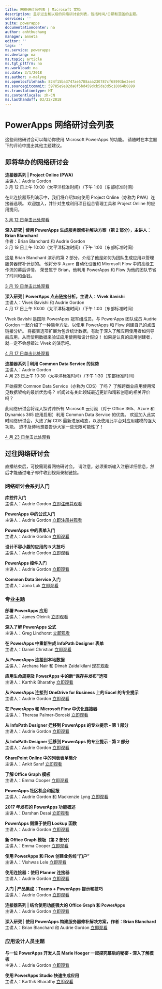 ```yaml
---
title: 网络研讨会列表 | Microsoft 文档
description: 显示过去和以后的网络研讨会列表，包括时间/日期和涵盖的主题。
services: ''
suite: powerapps
documentationcenter: na
author: anhthuchang
manager: anneta
editor: ''
tags: ''
ms.service: powerapps
ms.devlang: na
ms.topic: article
ms.tgt_pltfrm: na
ms.workload: na
ms.date: 3/1/2018
ms.author: v-malyng
ms.openlocfilehash: 824f15ba3747ae5788aaa230787cf68993be2ee4
ms.sourcegitcommit: 59785e9e82da8f5bd459dcb5da3d5c18064b0899
ms.translationtype: HT
ms.contentlocale: zh-CN
ms.lasthandoff: 03/22/2018
---
```

# <a name="powerapps-webinar-listing"></a>PowerApps 网络研讨会列表 #
这些网络研讨会可以帮助你使用 Microsoft PowerApps 的功能。 请随时在本主题下的评论中提出其他主题建议。

## <a name="upcoming-webinars"></a>即将举办的网络研讨会 ##
**连接器系列 | Project Online (PWA)**
<br>主讲人：Audrie Gordon
<br>3 月 12 日上午 10:00（太平洋标准时间）/下午 1:00（东部标准时间）

在此连接器系列演示中，我们将介绍如何使用 Project Online（亦称为 PWA）连接器选项。 欢迎加入，并针对生成利用项目组合管理工具和 Project Online 的应用提问。

[3 月 12 日单击此处观看](https://www.youtube.com/watch?v=oncGxlmFqy8)


**深入研究 | 使用 PowerApps 生成服务器修补解决方案（第 2 部分），主讲人：Brian Blanchard**
<br>作者：Brian Blanchard 和 Audrie Gordon
<br>3 月 19 日上午 10:00（太平洋标准时间）/下午 1:00（东部标准时间）

这是 Brian Blanchard 演示的第 2 部分，介绍了他是如何为团队生成应用以管理服务器修补计划的。 他将分享 Azure 自动化设置和 Microsoft Flow 中的高级工作流的幕后详情。 荣誉属于 Brian，他利用 PowerApps 和 Flow 为他的团队节省了时间和金钱。

[3 月 19 日单击此处观看](https://www.youtube.com/watch?v=oncGxlmFqy8)

**深入研究 | PowerApps 点击链接分析，主讲人：Vivek Bavishi**
<br>主讲人：Vivek Bavishi 和 Audrie Gordon
<br>4 月 17 日上午 10:00（太平洋标准时间）/下午 1:00（东部标准时间）

Vivek Bavishi 是国际 PowerApps 冠军组成员，与 PowerApps 团队成员 Audrie Gordon 一起介绍了一种简单方法，以使用 PowerApps 和 Flow 创建自己的点击链接分析。 将报表选项扩展为包含统计数据，有助于深入了解应用使用者如何导航应用，从而使用数据来验证应用使用和设计假设！ 如果是认真的应用创建者，就一定不会想错过 Vivek 的演示吧。

[4 月 17 日单击此处观看](https://www.youtube.com/watch?v=OM-rlhKJFTA)

**连接器系列 | 利用 Common Data Service 的优势**
<br>主讲人：Audrie Gordon
<br>4 月 23 日上午 10:30（太平洋标准时间）/下午 1:30（东部标准时间）

开始探索 Common Data Service（亦称为 CDS）了吗？ 了解跨商业应用使用常见数据架构的最新优势吗？ 听闻过有关此领域最近更新和精彩创意的相关评价吗？

此网络研讨会将深入探讨跨所有 Microsoft 云订阅（对于 Office 365、Azure 和 Dynamics 365 应用启用）利用 Common Data Service 的优势。 欢迎加入此实时网络研讨会，大致了解 CDS 最新进展动态，以及使用此平台对应用建模的强大功能。 迫不及待地想要告诉大家一些无限可能性了！

[4 月 23 日单击此处观看](https://www.youtube.com/watch?v=JY8r46HnHoI)

## <a name="past-webinars"></a>过往网络研讨会 ##
直播结束后，可按需观看网络研讨会。 请注意，必须重新输入注册详细信息，然后才能通过电子邮件收到视频录制链接。

### <a name="getting-started-webinar-series"></a>网络研讨会系列入门 ###
**库控件入门**
<br>主讲人：Audrie Gordon [立即注册并观看](https://info.microsoft.com/US-EAD-WBNR-FY17-02Feb-28-GettingStartedwithPowerAppsGalleries300759_01Registration-ForminBody.html)

**PowerApps 中的公式入门**
<br>主讲人：Audrie Gordon [立即注册并观看](https://info.microsoft.com/US-EAD-WBNR-FY17-03Mar-14-GettingStartedwithPowerAppsFormulas300770_01Registration-ForminBody.html)

**PowerApps 中的表单入门**
<br>主讲人：Audrie Gordon [立即观看](https://www.youtube.com/watch?v=WnuwLkNbWk4)

**设计不容小觑的应用的 5 大技巧**
<br>主讲人：Audrie Gordon [立即观看](https://www.youtube.com/watch?v=Ql-pK9ixKxw)

**PowerApps 控件入门**
<br>主讲人：Audrie Gordon [立即观看](https://www.youtube.com/watch?v=lUo0DXvJENI)

**Common Data Service 入门**
<br>主讲人：Jono Luk [立即观看](https://info.microsoft.com/US-PowerBI-WBNR-FY17-04Apr-18-GettingStartedwiththeCommonDataServices312618_01Registration-ForminBody.html)

### <a name="pro-topics"></a>专业主题 ###
**部署 PowerApps 应用**
<br>主讲人：James Oleinik [立即观看](https://www.youtube.com/watch?v=LF49hFB14Cs)

**深入了解 PowerApps 公式**
<br>主讲人：Greg Lindhorst [立即观看](https://www.youtube.com/watch?v=PuePMMuj5ps)

**在 PowerApps 中重新生成 InfoPath Designer 表单**
<br>主讲人：Daniel Christian [立即观看](https://www.youtube.com/watch?v=ohQcxcVZSK4)

**从 PowerApps 连接到本地数据**
<br>主讲人：Archana Nair 和 Dimah Zaidalkilani [现在观看](https://www.youtube.com/watch?v=YBdO2MAulx8)

**应用生命周期及 PowerApps 中的新“保存并发布”选项**
<br>主讲人：Karthik Bharathy [立即观看](https://www.youtube.com/watch?v=Np3DXBQvq2I)

**从 PowerApps 连接到 OneDrive for Business 上的 Excel 的专业提示**
<br>主讲人：Audrie Gordon [立即观看](https://www.youtube.com/watch?v=WPhux5_3Sfs)

**在 PowerApps 和 Microsoft Flow 中优化连接器**
<br>主讲人：Theresa Palmer-Boroski [立即观看](https://www.youtube.com/watch?v=6jwt4qXA2IQ)

**从 InfoPath Designer 迁移到 PowerApps 的专业提示 - 第 1 部分**
<br>主讲人：Audrie Gordon [立即观看](https://www.youtube.com/watch?v=EZ09dRuiWLw)

**从 InfoPath Designer 迁移到 PowerApps 的专业提示 - 第 2 部分**
<br>主讲人：Audrie Gordon [立即观看](https://www.youtube.com/watch?v=Bm2XePxLcSM)

**SharePoint Online 中的列表表单简介**
<br>主讲人：Ankit Saraf [立即观看](https://www.youtube.com/watch?v=3dCwg6wtViI)

**了解 Office Graph 模板**
<br>主讲人：Emma Cooper [立即观看](https://www.youtube.com/watch?v=SwLNN3tPVNs)

**PowerApps 社区机会和回报**
<br> 主讲人：Audrie Gordon 和 Mackenzie Lyng [立即观看](https://www.youtube.com/watch?v=MTIkTPUgDSY)

**2017 年发布的 PowerApps 功能概述**
<br>主讲人：Darshan Desai [立即观看](https://www.youtube.com/watch?v=XFMh8-zLkEM)

**PowerApps 侧重于使用 Lookup 函数**
<br>主讲人：Audrie Gordon [立即观看](https://www.youtube.com/watch?v=uTPtNaSK_gc)

**新 Office Graph 模板（第 2 部分）**
<br>主讲人：Emma Cooper [立即观看](https://www.youtube.com/watch?v=9PopTeLdpmU)

**使用 PowerApps 和 Flow 创建业务线“门户”**
<br>主讲人：Vishwas Lele [立即观看](http://www.youtube.com/watch?v=eSMAAFHK44c)

**使用连接器：使用 Planner 连接器**
<br> 主讲人：Audrie Gordon [立即观看](https://www.youtube.com/watch?v=NBPL9Uw7qzg)

**入门 | 产品集成：Teams + PowerApps 提示和技巧**
<br>主讲人：Audrie Gordon [立即观看](https://www.youtube.com/watch?v=obBQk-aSElI)

**连接器系列 | 结合使用功能强大的 Office Graph 和 PowerApps**
<br>主讲人：Audrie Gordon [立即观看](https://www.youtube.com/watch?v=AOGGyoElGaQ)

**深入研究 | 使用 PowerApps 构建服务器修补解决方案，作者：Brian Blanchard**
<br>主讲人：Brian Blanchard 和 Audrie Gordon [立即观看](https://www.youtube.com/watch?v=QAe0oBecowU)


### <a name="app-designer-topics"></a>应用设计人员主题 ###
**与一位 PowerApps 开发人员 Marie Hoeger 一起探究幕后的秘密 - 深入了解模板**
<br>主讲人：Audrie Gordon [立即观看](https://www.youtube.com/watch?v=YF3DKZxlUdM)

**使用 PowerApps Studio 快速生成应用**
<br>主讲人：Karthik Bharathy [立即观看](https://www.youtube.com/watch?v=us85WpXe4cA)
